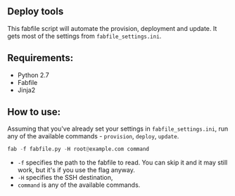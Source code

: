 ## Deploy tools

This fabfile script will automate the provision, deployment and update.
It gets most of the settings from `fabfile_settings.ini`.


## Requirements:

* Python 2.7
* Fabfile
* Jinja2


## How to use:

Assuming that you've already set your settings in `fabfile_settings.ini`,
run any of the available commands - `provision`, `deploy`, `update`.

```python
fab -f fabfile.py -H root@example.com command
```
* `-f` specifies the path to the fabfile to read. You can skip it and it may still work,
but it's if you use the flag anyway.
* `-H` specifies the SSH destination,
* `command` is any of the available commands.
